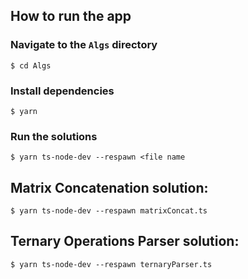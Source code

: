 ## How to run the app

### Navigate to the `Algs` directory

```
$ cd Algs
```

### Install dependencies

```
$ yarn
```

### Run the solutions

```
$ yarn ts-node-dev --respawn <file name

```

## Matrix Concatenation solution:

```
$ yarn ts-node-dev --respawn matrixConcat.ts
```

## Ternary Operations Parser solution:

```
$ yarn ts-node-dev --respawn ternaryParser.ts
```
